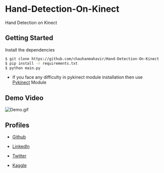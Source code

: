 # Hand-Detection-On-Kinect
Hand Detection on Kinect

## Getting Started

Install the dependencies

```bash
$ git clone https://github.com/chauhanmahavir/Hand-Detection-On-Kinect.git
$ pip install -r requirements.txt
$ python main.py
```

* If you face any difficulty in pykinect module installation then use [Pykinect](https://github.com/chauhanmahavir/Hand-Detection-On-Kinect/blob/main/library/) Module

## Demo Video

![Demo.gif](https://github.com/chauhanmahavir/Hand-Detection-On-Kinect/blob/main/GIF/demo.gif)


## Profiles

* [Github](https://github.com/chauhanmahavir)

* [LinkedIn](https://www.linkedin.com/in/chauhan-mahaveer-13674b157)

* [Twitter](https://twitter.com/Chauhan_Meet98)

* [Kaggle](https://www.kaggle.com/mahavirchauhan)
